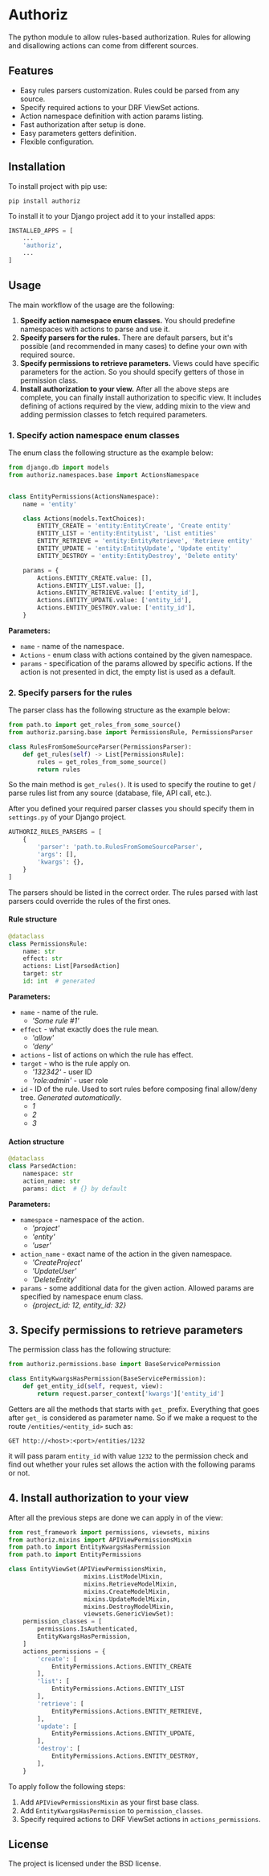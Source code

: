 # Authoriz


The python module to allow rules-based authorization. Rules for allowing and disallowing actions can
come from different sources.

## Features

- Easy rules parsers customization. Rules could be parsed from any source.
- Specify required actions to your DRF ViewSet actions.
- Action namespace definition with action params listing.
- Fast authorization after setup is done.
- Easy parameters getters definition.
- Flexible configuration.

## Installation

To install project with pip use:
```
pip install authoriz
```

To install it to your Django project add it to your installed apps:

```python
INSTALLED_APPS = [
    ...
    'authoriz',
    ...
]
```

## Usage

The main workflow of the usage are the following:
1. **Specify action namespace enum classes.** You should predefine namespaces with actions to parse and use it.
2. **Specify parsers for the rules.** There are default parsers, 
   but it's possible (and recommended in many cases) to define
   your own with required source.
3. **Specify permissions to retrieve parameters.** Views could have specific parameters for the action.
   So you should specify getters of those in permission class.
4. **Install authorization to your view.** After all the above steps are complete,
   you can finally install authorization to specific view. It includes defining of 
   actions required by the view, adding mixin to the view and adding permission classes
   to fetch required parameters.

### 1. Specify action namespace enum classes

The enum class the following structure as the example below:

```python
from django.db import models
from authoriz.namespaces.base import ActionsNamespace


class EntityPermissions(ActionsNamespace):
    name = 'entity'

    class Actions(models.TextChoices):
        ENTITY_CREATE = 'entity:EntityCreate', 'Create entity'
        ENTITY_LIST = 'entity:EntityList', 'List entities'
        ENTITY_RETRIEVE = 'entity:EntityRetrieve', 'Retrieve entity'
        ENTITY_UPDATE = 'entity:EntityUpdate', 'Update entity'
        ENTITY_DESTROY = 'entity:EntityDestroy', 'Delete entity'

    params = {
        Actions.ENTITY_CREATE.value: [],
        Actions.ENTITY_LIST.value: [],
        Actions.ENTITY_RETRIEVE.value: ['entity_id'],
        Actions.ENTITY_UPDATE.value: ['entity_id'],
        Actions.ENTITY_DESTROY.value: ['entity_id'],
    }
```

**Parameters:**
* `name` - name of the namespace.
* `Actions` - enum class with actions contained by the given namespace.
* `params` - specification of the params allowed by specific actions. 
                If the action is not presented in dict, the empty list
                is used as a default.


### 2. Specify parsers for the rules

The parser class has the following structure as the example below:

```python
from path.to import get_roles_from_some_source()
from authoriz.parsing.base import PermissionsRule, PermissionsParser

class RulesFromSomeSourceParser(PermissionsParser):
    def get_rules(self) -> List[PermissionsRule]:
        rules = get_roles_from_some_source()
        return rules
```

So the main method is `get_rules()`. It is used to specify the routine to get / parse rules list from 
any source (database, file, API call, etc.).

After you defined your required parser classes you should specify them in `settings.py` of your Django project.

```python
AUTHORIZ_RULES_PARSERS = [
    {
        'parser': 'path.to.RulesFromSomeSourceParser',
        'args': [],
        'kwargs': {},
    }
]
```

The parsers should be listed in the correct order. The rules parsed with last parsers could 
override the rules of the first ones.

#### Rule structure

```python
@dataclass
class PermissionsRule:
    name: str
    effect: str
    actions: List[ParsedAction]
    target: str
    id: int  # generated
```

**Parameters:**
* `name` - name of the rule.
  * _'Some rule #1'_
* `effect` - what exactly does the rule mean.
  * _'allow'_
  * _'deny'_
* `actions` - list of actions on which the rule has effect.
* `target` - who is the rule apply on.
  * _'132342'_ - user ID
  * _'role:admin'_ - user role
* `id` - ID of the rule. Used to sort rules before composing final allow/deny tree. *Generated automatically*.
  * _1_
  * _2_
  * _3_

#### Action structure

```python
@dataclass
class ParsedAction:
    namespace: str
    action_name: str
    params: dict  # {} by default
```

**Parameters:**
* `namespace` - namespace of the action.
  * _'project'_
  * _'entity'_
  * _'user'_
* `action_name` - exact name of the action in the given namespace.
  * _'CreateProject'_
  * _'UpdateUser'_
  * _'DeleteEntity'_
* `params` - some additional data for the given action. Allowed params are specified by namespace enum class.
  * _{project_id: 12, entity_id: 32}_


## 3. Specify permissions to retrieve parameters

The permission class has the following structure:

```python
from authoriz.permissions.base import BaseServicePermission

class EntityKwargsHasPermission(BaseServicePermission):
    def get_entity_id(self, request, view):
        return request.parser_context['kwargs']['entity_id']
```

Getters are all the methods that starts with `get_` prefix. 
Everything that goes after `get_` is considered as parameter name.
So if we make a request to the route `/entities/<entity_id>` such as:
```
GET http://<host>:<port>/entities/1232
```

it will pass param `entity_id` with value `1232` to the permission check and find
out whether your rules set allows the action with the following params or not.


## 4. Install authorization to your view

After all the previous steps are done we can apply in of the view:

```python
from rest_framework import permissions, viewsets, mixins
from authoriz.mixins import APIViewPermissionsMixin
from path.to import EntityKwargsHasPermission
from path.to import EntityPermissions

class EntityViewSet(APIViewPermissionsMixin,
                     mixins.ListModelMixin,
                     mixins.RetrieveModelMixin,
                     mixins.CreateModelMixin,
                     mixins.UpdateModelMixin,
                     mixins.DestroyModelMixin,
                     viewsets.GenericViewSet):
    permission_classes = [
        permissions.IsAuthenticated,
        EntityKwargsHasPermission,
    ]
    actions_permissions = {
        'create': [
            EntityPermissions.Actions.ENTITY_CREATE
        ],
        'list': [
            EntityPermissions.Actions.ENTITY_LIST
        ],
        'retrieve': [
            EntityPermissions.Actions.ENTITY_RETRIEVE,
        ],
        'update': [
            EntityPermissions.Actions.ENTITY_UPDATE,
        ],
        'destroy': [
            EntityPermissions.Actions.ENTITY_DESTROY,
        ],
    }
```

To apply follow the following steps:
1. Add `APIViewPermissionsMixin` as your first base class.
2. Add `EntityKwargsHasPermission` to `permission_classes`.
3. Specify required actions to DRF ViewSet actions in `actions_permissions`.

## License

The project is licensed under the BSD license.